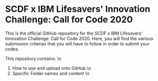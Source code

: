 # SCDF x IBM Lifesavers' Innovation Challenge: Call for Code 2020
This is the official GitHub repository for the SCDF x IBM Lifesavers' Innovation Challenge: Call for Code 2020. Here, you will find the various submission criterias that you will have to follow in order to submit your codes.

This repository contains: \n
1) How to use and upload onto GitHub \n
2) Specific Folder names and content \n
